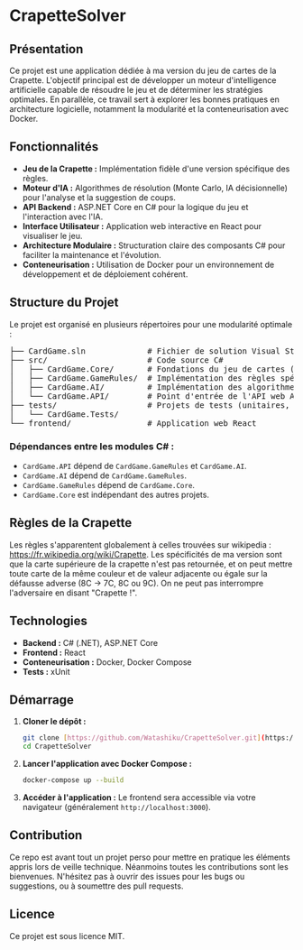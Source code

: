# CrapetteSolver

## Présentation

Ce projet est une application dédiée à ma version du jeu de cartes de la Crapette. L'objectif principal est de développer un moteur d'intelligence artificielle capable de résoudre le jeu et de déterminer les stratégies optimales. En parallèle, ce travail sert à explorer les bonnes pratiques en architecture logicielle, notamment la modularité et la conteneurisation avec Docker.

## Fonctionnalités

* **Jeu de la Crapette :** Implémentation fidèle d'une version spécifique des règles.
* **Moteur d'IA :** Algorithmes de résolution (Monte Carlo, IA décisionnelle) pour l'analyse et la suggestion de coups.
* **API Backend :** ASP.NET Core en C# pour la logique du jeu et l'interaction avec l'IA.
* **Interface Utilisateur :** Application web interactive en React pour visualiser le jeu.
* **Architecture Modulaire :** Structuration claire des composants C# pour faciliter la maintenance et l'évolution.
* **Conteneurisation :** Utilisation de Docker pour un environnement de développement et de déploiement cohérent.

## Structure du Projet

Le projet est organisé en plusieurs répertoires pour une modularité optimale :
<pre>
├── CardGame.sln             # Fichier de solution Visual Studio
├── src/                     # Code source C#
│   ├── CardGame.Core/       # Fondations du jeu de cartes (agnostique)
│   ├── CardGame.GameRules/  # Implémentation des règles spécifiques de la Crapette
│   ├── CardGame.AI/         # Implémentation des algorithmes d'IA
│   └── CardGame.API/        # Point d'entrée de l'API web ASP.NET Core
├── tests/                   # Projets de tests (unitaires, intégration)
│   └── CardGame.Tests/
└── frontend/                # Application web React
</pre>



### Dépendances entre les modules C# :

* `CardGame.API` dépend de `CardGame.GameRules` et `CardGame.AI`.
* `CardGame.AI` dépend de `CardGame.GameRules`.
* `CardGame.GameRules` dépend de `CardGame.Core`.
* `CardGame.Core` est indépendant des autres projets.

## Règles de la Crapette

Les règles s'apparentent globalement à celles trouvées sur wikipedia : https://fr.wikipedia.org/wiki/Crapette. Les spécificités de ma version sont que la carte supérieure de la crapette n'est pas retournée, et on peut mettre toute carte de la même couleur et de valeur adjacente ou égale sur la défausse adverse (8C -> 7C, 8C ou 9C). On ne peut pas interrompre l'adversaire en disant "Crapette !".


## Technologies

* **Backend :** C# (.NET), ASP.NET Core
* **Frontend :** React
* **Conteneurisation :** Docker, Docker Compose
* **Tests :** xUnit

## Démarrage

1.  **Cloner le dépôt :**
    ```bash
    git clone [https://github.com/Watashiku/CrapetteSolver.git](https://github.com/Watashiku/CrapetteSolver.git)
    cd CrapetteSolver
    ```
2.  **Lancer l'application avec Docker Compose :**
    ```bash
    docker-compose up --build
    ```
3.  **Accéder à l'application :** Le frontend sera accessible via votre navigateur (généralement `http://localhost:3000`).

## Contribution

Ce repo est avant tout un projet perso pour mettre en pratique les éléments appris lors de veille technique. Néanmoins toutes les contributions sont les bienvenues. N'hésitez pas à ouvrir des issues pour les bugs ou suggestions, ou à soumettre des pull requests.

## Licence

Ce projet est sous licence MIT.
